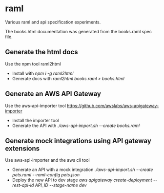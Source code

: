 # raml
Various raml and api specification experiments.

The books.html documentation was generated from the books.raml spec file.

## Generate the html docs
Use the npm tool raml2html

* Install with *npm i -g raml2html*
* Generate docs with *raml2html books.raml > books.html*

## Generate an AWS API Gateway
Use the aws-api-importer tool https://github.com/awslabs/aws-apigateway-importer

* Install the importer tool
* Generate the API with *./aws-api-import.sh --create books.raml*

## Generate mock integrations using API gateway extensions
Use aws-api-importer and the aws cli tool

* Generate an API with a mock integration *./aws-api-import.sh --create pets.raml --raml-config pets.json*
* Deploy the new API to dev stage *aws apigateway create-deployment --rest-api-id API_ID --stage-name dev*

